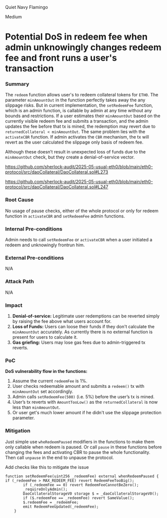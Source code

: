 Quiet Navy Flamingo

Medium

# Potential DoS in redeem fee when admin unknowingly changes redeem fee and front runs a user's transaction

### Summary

The `redeem` function allows user's to redeem collateral tokens for `ETH0`. The parameter `minAmountOut` in the function perfectly takes away the any slippage risks. But in current implementation, the `setRedeemFee` function, which is an admin function, is callable by admin at any time without any bounds and restrictions. 
If a user estimates their `minAmountOut` based on the currently visible redeem fee and submits a transaction, and the admin updates the fee before that tx is mined, the redemption may revert due to `returnedCollateral < minAmountOut`.
The same problem lies with the `activateCBR` function. If admin activates the `CBR` mechanism, the tx will revert as the user calculated the slippage only basis of redeem fee.

Although these doesn’t result in unexpected loss of funds due to the `minAmountOut` check, but they create a denial-of-service vector.

https://github.com/sherlock-audit/2025-05-usual-eth0/blob/main/eth0-protocol/src/daoCollateral/DaoCollateral.sol#L273

https://github.com/sherlock-audit/2025-05-usual-eth0/blob/main/eth0-protocol/src/daoCollateral/DaoCollateral.sol#L247


### Root Cause

No usage of pause checks, either of the whole protocol or only for redeem function in `activateCBR` and `setRedeemFee` admin functions.

### Internal Pre-conditions

Admin needs to call `setRedeemFee` or `activateCBR` when a user initiated a redeem and unknowingly frontrun him.

### External Pre-conditions

N/A

### Attack Path

N/A

### Impact

1. **Denial-of-service:** Legitimate user redemptions can be reverted simply by raising the fee above what users account for.
2. **Loss of Funds:** Users can loose their funds if they don't calculate the `minAmountOut` accurately. As currently there is no external function is present for users to calculate it.
3. **Gas griefing:** Users may lose gas fees due to admin-triggered tx reverts.

### PoC

**DoS vulnerability flow in the functions:**


1. Assume the current `redeemFee` is 1%.
2. User checks redeemable amount and submits a `redeem()` tx with `minAmountOut` set accordingly.
3. Admin calls `setRedeemFee(500)` (i.e. 5%) before the user’s tx is mined.
4. User’s tx reverts with `AmountTooLow()` as the `returnedCollateral` is now less than `minAmountOut`.
5. Or user get's much lower amount if he didn't use the slippage protection parameter.


### Mitigation

Just simple use `wheRedeemPaused` modifiers in the functions to make them only callable when redeem is paused. Or call `pause` in these functions before changing the fees and activating CBR to pause the whole functionality. Then call `unpause` in the end to unpause the protocol.

Add checks like this to mitigate the issue

```solidity
function setRedeemFee(uint256 _redeemFee) external whenRedeemPaused {
if (_redeemFee > MAX_REDEEM_FEE) revert RedeemFeeTooBig();
        if (_redeemFee == 0) revert RedeemFeeCannotBeZero();
        _requireOnlyAdmin();
        DaoCollateralStorageV0 storage $ = _daoCollateralStorageV0();
        if ($.redeemFee == _redeemFee) revert SameValue();
        $.redeemFee = _redeemFee;
        emit RedeemFeeUpdated(_redeemFee);
    }
```